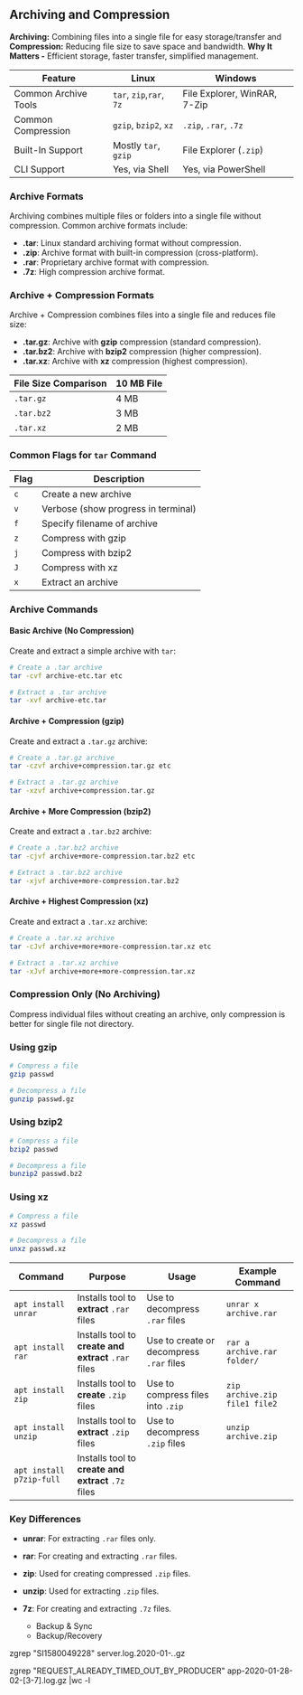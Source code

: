 ## Archiving and Compression
**Archiving:** Combining files into a single file for easy storage/transfer and **Compression:** Reducing file size to save space and bandwidth. **Why It Matters -** Efficient storage, faster transfer, simplified management.


| Feature                 | Linux                     | Windows                     |
|-------------------------|---------------------------|-----------------------------|
| Common Archive Tools    | `tar`, `zip`,`rar`, `7z`  | File Explorer, WinRAR, 7-Zip|
| Common Compression      | `gzip`, `bzip2`, `xz`     | `.zip`, `.rar`, `.7z`       |
| Built-In Support        | Mostly `tar`, `gzip`      | File Explorer (`.zip`)      |
| CLI Support             | Yes, via Shell            | Yes, via PowerShell         |


### Archive Formats
Archiving combines multiple files or folders into a single file without compression. Common archive formats include:
- **.tar**: Linux standard archiving format without compression.
- **.zip**: Archive format with built-in compression (cross-platform).
- **.rar**: Proprietary archive format with compression.
- **.7z**: High compression archive format.

### Archive + Compression Formats
Archive + Compression combines files into a single file and reduces file size:
- **.tar.gz**: Archive with **gzip** compression (standard compression).
- **.tar.bz2**: Archive with **bzip2** compression (higher compression).
- **.tar.xz**: Archive with **xz** compression (highest compression).

| File Size Comparison | 10 MB File |
|----------------------|------------|
| `.tar.gz`            | 4 MB       |
| `.tar.bz2`           | 3 MB       |
| `.tar.xz`            | 2 MB       |

### Common Flags for `tar` Command
| Flag | Description                       |
|------|-----------------------------------|
| `c`  | Create a new archive              |
| `v`  | Verbose (show progress in terminal) |
| `f`  | Specify filename of archive       |
| `z`  | Compress with gzip                |
| `j`  | Compress with bzip2               |
| `J`  | Compress with xz                  |
| `x`  | Extract an archive                |

### Archive Commands

#### Basic Archive (No Compression)
Create and extract a simple archive with `tar`:
```bash
# Create a .tar archive
tar -cvf archive-etc.tar etc

# Extract a .tar archive
tar -xvf archive-etc.tar
```

#### Archive + Compression (gzip)
Create and extract a `.tar.gz` archive:
```bash
# Create a .tar.gz archive
tar -czvf archive+compression.tar.gz etc

# Extract a .tar.gz archive
tar -xzvf archive+compression.tar.gz
```

#### Archive + More Compression (bzip2)
Create and extract a `.tar.bz2` archive:
```bash
# Create a .tar.bz2 archive
tar -cjvf archive+more-compression.tar.bz2 etc

# Extract a .tar.bz2 archive
tar -xjvf archive+more-compression.tar.bz2
```

#### Archive + Highest Compression (xz)
Create and extract a `.tar.xz` archive:
```bash
# Create a .tar.xz archive
tar -cJvf archive+more+more-compression.tar.xz etc

# Extract a .tar.xz archive
tar -xJvf archive+more+more-compression.tar.xz
```

### Compression Only (No Archiving)
Compress individual files without creating an archive, only compression is better for single file not directory. 

### Using gzip
```bash
# Compress a file
gzip passwd

# Decompress a file
gunzip passwd.gz
```

### Using bzip2
```bash
# Compress a file
bzip2 passwd

# Decompress a file
bunzip2 passwd.bz2
```

### Using xz
```bash
# Compress a file
xz passwd

# Decompress a file
unxz passwd.xz
```


| Command                  | Purpose                                                 | Usage                                   | Example Command                       |
|--------------------------|---------------------------------------------------------|-----------------------------------------|---------------------------------------|
| `apt install unrar`      | Installs tool to **extract** `.rar` files               | Use to decompress `.rar` files          | `unrar x archive.rar`                 |
| `apt install rar`        | Installs tool to **create and extract** `.rar` files    | Use to create or decompress `.rar` files| `rar a archive.rar folder/`           |
| `apt install zip`        | Installs tool to **create** `.zip` files                | Use to compress files into `.zip`       | `zip archive.zip file1 file2`         |
| `apt install unzip`      | Installs tool to **extract** `.zip` files               | Use to decompress `.zip` files          | `unzip archive.zip`                   |
| `apt install p7zip-full` | Installs tool to **create and extract** `.7z` files     |

### Key Differences
- **unrar**: For extracting `.rar` files only.
- **rar**: For creating and extracting `.rar` files.
- **zip**: Used for creating compressed `.zip` files.
- **unzip**: Used for extracting `.zip` files.
- **7z**: For creating and extracting `.7z` files.







  - Backup & Sync
  - Backup/Recovery

zgrep "SI1580049228" server.log.2020-01-*.*.gz

zgrep "REQUEST_ALREADY_TIMED_OUT_BY_PRODUCER" app-2020-01-28-02-[3-7].log.gz |wc -l
